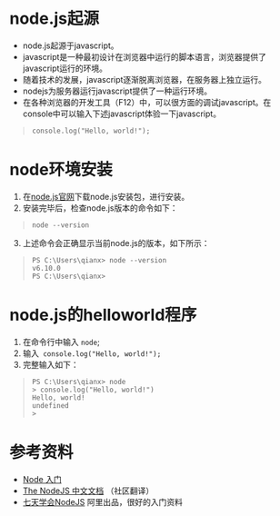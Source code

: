 # node.js起源
* node.js起源于javascript。
* javascript是一种最初设计在浏览器中运行的脚本语言，浏览器提供了javascript运行的环境。
* 随着技术的发展，javascript逐渐脱离浏览器，在服务器上独立运行。
* nodejs为服务器运行javascript提供了一种运行环境。
* 在各种浏览器的开发工具（F12）中，可以很方面的调试javascript。在console中可以输入下述javascript体验一下javascript。
> ```
> console.log("Hello, world!");
> ```

# node环境安装
1. 在[node.js官网](https://nodejs.org/en/)下载node.js安装包，进行安装。
2. 安装完毕后，检查node.js版本的命令如下：
> ```
> node --version
> ```
3. 上述命令会正确显示当前node.js的版本，如下所示：
> ```
> PS C:\Users\qianx> node --version
> v6.10.0
> PS C:\Users\qianx>
> ```

# node.js的helloworld程序
1. 在命令行中输入 ``` node ```;
2. 输入``` console.log("Hello, world!");```
3. 完整输入如下：
>```
> PS C:\Users\qianx> node
> > console.log("Hello, world!")
> Hello, world!
> undefined
> >
> ```


# 参考资料
* [Node 入门](http://www.nodebeginner.org/index-zh-cn.html)
* [The NodeJS 中文文档](https://www.gitbook.com/book/0532/nodejs/details) （社区翻译）
* [七天学会NodeJS](http://nqdeng.github.io/7-days-nodejs/) 阿里出品，很好的入门资料
